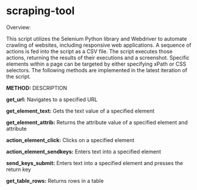 # scraping-tool

Overview:

This script utilizes the Selenium Python library and Webdriver to automate crawling of websites, including responsive web applications. A sequence of actions is fed into the script as a CSV file. The script executes those actions, returning the results of their executions and a screenshot. Specific elements within a page can be targeted by either specifying xPath or CSS selectors.
The following methods are implemented in the latest iteration of the script.

**METHOD:**	               DESCRIPTION

**get_url:**	                  Navigates to a specified URL

**get_element_text:**	        Gets the text value of a specified element

**get_element_attrib:**	      Returns the attribute value of a specified element and attribute

**action_element_click:**	    Clicks on a specified element

**action_element_sendkeys:**	  Enters text into a specified element

**send_keys_submit:**	        Enters text into a specified element and presses the return key

**get_table_rows:**	        Returns rows in a table